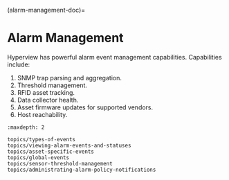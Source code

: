 (alarm-management-doc)=

# Alarm Management

Hyperview has powerful alarm event management capabilities. Capabilities include:

1. SNMP trap parsing and aggregation.
2. Threshold management.
3. RFID asset tracking.
4. Data collector health.
5. Asset firmware updates for supported vendors.
6. Host reachability.


```{toctree}
:maxdepth: 2

topics/types-of-events
topics/viewing-alarm-events-and-statuses
topics/asset-specific-events
topics/global-events
topics/sensor-threshold-management
topics/administrating-alarm-policy-notifications
```
